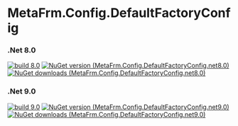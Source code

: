# MetaFrm.Config.DefaultFactoryConfig

### .Net 8.0
[![build 8.0](https://github.com/MetaFrm/MetaFrm.Config.DefaultFactoryConfig/actions/workflows/build_8.0.yml/badge.svg)](https://github.com/MetaFrm/MetaFrm.Config.DefaultFactoryConfig/actions/workflows/build_8.0.yml)
[![NuGet version (MetaFrm.Config.DefaultFactoryConfig.net8.0)](https://img.shields.io/nuget/v/MetaFrm.Config.DefaultFactoryConfig.net8.0)](https://www.nuget.org/packages/MetaFrm.Config.DefaultFactoryConfig.net8.0/)
[![NuGet downloads (MetaFrm.Config.DefaultFactoryConfig.net8.0)](https://img.shields.io/nuget/dt/MetaFrm.Config.DefaultFactoryConfig.net8.0)](https://www.nuget.org/packages/MetaFrm.Config.DefaultFactoryConfig.net8.0/)
### .Net 9.0
[![build 9.0](https://github.com/MetaFrm/MetaFrm.Config.DefaultFactoryConfig/actions/workflows/build_9.0.yml/badge.svg)](https://github.com/MetaFrm/MetaFrm.Config.DefaultFactoryConfig/actions/workflows/build_9.0.yml)
[![NuGet version (MetaFrm.Config.DefaultFactoryConfig.net9.0)](https://img.shields.io/nuget/v/MetaFrm.Config.DefaultFactoryConfig.net9.0)](https://www.nuget.org/packages/MetaFrm.Config.DefaultFactoryConfig.net9.0/)
[![NuGet downloads (MetaFrm.Config.DefaultFactoryConfig.net9.0)](https://img.shields.io/nuget/dt/MetaFrm.Config.DefaultFactoryConfig.net9.0)](https://www.nuget.org/packages/MetaFrm.Config.DefaultFactoryConfig.net9.0/)